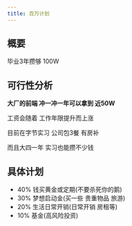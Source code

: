 ```yaml
---
title: 百万计划
---
```


## 概要

毕业3年攒够 100W

## 可行性分析

**大厂的前端 冲一冲一年可以拿到 近50W**

工资会随着 工作年限提升而上涨

目前在字节实习 公司包3餐 有房补

而且大四一年 实习也能攒不少钱

## 具体计划 

* 40% 钱买黄金或定期(不要杀死你的鹅)
* 30% 梦想启动金(买一些 贵重物品 旅游)
* 20% 生活日常开销(日常开销 房租等)
* 10% 基金(高风险投资)

